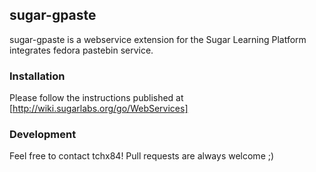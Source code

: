 ## sugar-gpaste

sugar-gpaste is a webservice extension for the Sugar Learning Platform
integrates fedora pastebin service.

### Installation

Please follow the instructions published at [http://wiki.sugarlabs.org/go/WebServices]

### Development

Feel free to contact tchx84! Pull requests are always welcome ;)
